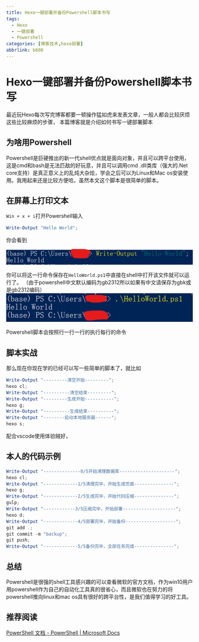 ```yaml
---
title: Hexo一键部署并备份Powershell脚本书写
tags:
  - Hexo
  - 一键部署
  - Powershell
categories: [博客技术,hexo部署]
abbrlink: b608
---
```

# Hexo一键部署并备份Powershell脚本书写

最近玩Hexo每次写完博客都要一顿操作猛如虎来发表文章，一般人都会比较厌烦这些比较麻烦的步骤，
本篇博客就是介绍如何书写一键部署脚本

## 为啥用Powershell

Powershell是巨硬推出的新一代shell优点就是面向对象，并且可以跨平台使用，这是cmd和bash是无法匹敌的好玩意，并且可以调用cmd .dll类库（强大的.Net core支持）是真正意义上的乱炖大杂烩，学会之后可以为Linux和Mac os安装使用。我用起来还是比较方便哈，虽然本文这个脚本是很简单的脚本。

## 在屏幕上打印文本

`Win + x + i`打开Powershell输入
```powershell HelloWorld.ps1
Write-Output "Hello World";
```
你会看到

![](./2020-02-25-01-09-25.png)

你可以将这一行命令保存在`HelloWorld.ps1`中直接在shell中打开该文件就可以运行了。
（由于powershell中文默认编码为gb2312所以如果有中文请保存为gbk或是gb2312编码）
![](./2020-02-25-01-27-13.png)

Powershell脚本会按照行一行一行的执行每行的命令

## 脚本实战

那么现在你现在学的已经可以写一些简单的脚本了，就比如

```powershell hexo_cl_g_s.ps1
Write-Output "---------清空开始---------";
hexo cl;
Write-Output "----------清空结束---------";
Write-Output "---------生成开始-----------";
hexo g;
Write-Output "----------生成结束----------";
Write-Output "--------启动本地服务器------";
hexo s;
```
配合vscode使用体验贼好，

## 本人的代码示例

```powershell push.ps1
Write-Output "--------------0/5开始清理数据库---------------------";
hexo cl;
Write-Output "-------------1/5清理完毕，开始生成页面---------------";
hexo g;
Write-Output "-------------2/5生成完毕，开始代码压缩---------------";
gulp;
Write-Output "------------3/5压缩完毕，开始部署--------------------";
hexo d;
Write-Output "-------------4/5部署完毕，开始备份-------------------";
git add .;
git commit -m "backup";
git push;
Write-Output "-------------5/5备份完毕，全部任务完成---------------";

```

## 总结

Powershell是很强的shell工具感兴趣的可以查看微软的官方文档，作为win10用户用powershell作为自己的自动化工具真的很省心，而且微软也在努力的将powershell推向linux和mac os具有很好的跨平台性，是我们值得学习的好工具。

## 推荐阅读

[PowerShell 文档 - PowerShell | Microsoft Docs](
https://docs.microsoft.com/zh-cn/powershell/)